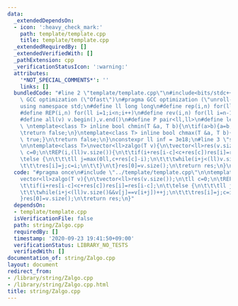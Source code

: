 ```yaml
---
data:
  _extendedDependsOn:
  - icon: ':heavy_check_mark:'
    path: template/template.cpp
    title: template/template.cpp
  _extendedRequiredBy: []
  _extendedVerifiedWith: []
  _pathExtension: cpp
  _verificationStatusIcon: ':warning:'
  attributes:
    '*NOT_SPECIAL_COMMENTS*': ''
    links: []
  bundledCode: "#line 2 \"template/template.cpp\"\n#include<bits/stdc++.h>\n#pragma\
    \ GCC optimization (\"Ofast\")\n#pragma GCC optimization (\"unroll-loops\")\n\
    using namespace std;\n#define ll long long\n#define rep(i,n) for(ll i=0;i<n;i++)\n\
    #define REP(i,n) for(ll i=1;i<n;i++)\n#define rev(i,n) for(ll i=n-1;i>=0;i--)\n\
    #define all(v) v.begin(),v.end()\n#define P pair<ll,ll>\n#define len(s) (ll)s.size()\n\
    \ \ntemplate<class T> inline bool chmin(T &a, T b){\n\tif(a>b){a=b;return true;}\n\
    \treturn false;\n}\ntemplate<class T> inline bool chmax(T &a, T b){\n\tif(a<b){a=b;return\
    \ true;}\n\treturn false;\n}\nconstexpr ll inf = 3e18;\n#line 3 \"string/Zalgo.cpp\"\
    \n\ntemplate<class T>\nvector<ll>zalgo(T v){\n\tvector<ll>res(v.size());\n\tll\
    \ c=0;\n\tREP(i,(ll)v.size()){\n\t\tif(i+res[i-c]<c+res[c])res[i]=res[i-c];\n\t\
    \telse {\n\t\t\tll j=max(0ll,c+res[c]-i);\n\t\t\twhile(i+j<(ll)v.size()&&v[j]==v[i+j])++j;\n\
    \t\t\tres[i]=j;c=i;\n\t\t}\n\t}res[0]=v.size();\n\treturn res;\n}\n"
  code: "#pragma once\n#include \"../template/template.cpp\"\n\ntemplate<class T>\n\
    vector<ll>zalgo(T v){\n\tvector<ll>res(v.size());\n\tll c=0;\n\tREP(i,(ll)v.size()){\n\
    \t\tif(i+res[i-c]<c+res[c])res[i]=res[i-c];\n\t\telse {\n\t\t\tll j=max(0ll,c+res[c]-i);\n\
    \t\t\twhile(i+j<(ll)v.size()&&v[j]==v[i+j])++j;\n\t\t\tres[i]=j;c=i;\n\t\t}\n\t\
    }res[0]=v.size();\n\treturn res;\n}"
  dependsOn:
  - template/template.cpp
  isVerificationFile: false
  path: string/Zalgo.cpp
  requiredBy: []
  timestamp: '2020-09-23 19:41:50+09:00'
  verificationStatus: LIBRARY_NO_TESTS
  verifiedWith: []
documentation_of: string/Zalgo.cpp
layout: document
redirect_from:
- /library/string/Zalgo.cpp
- /library/string/Zalgo.cpp.html
title: string/Zalgo.cpp
---
```

